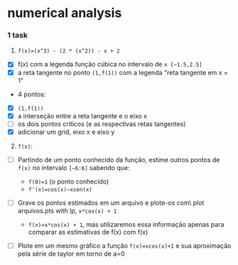 # numerical analysis

### 1 task

1. `f(x)=(x^3) - (2 * (x^2)) - x + 2`

- [x] f(x) com a legenda função cúbica no intervalo de `x [−1.5,2.5]`
- [x] a reta tangente no ponto `(1,f(1))` com a legenda "reta tangente em x = 1"
- 4 pontos:
- [x] `(1,f(1))`
- [x] a interseção entre a reta tangente e o eixo x
- [ ] os dois pontos críticos (e as respectivas retas tangentes)
- [x] adicionar um grid, eixo x e eixo y

2. `f(x)`:

- [ ] Partindo de um ponto conhecido da função, estime outros pontos de `f(x)` no intervalo `[−6:6]` sabendo que:

  - `f(0)=1` (o ponto conhecido)
  - `f'(x)=cos(x)−xsen(x)`

- [ ] Grave os pontos estimados em um arquivo e plote-os com\ plot arquivos.pts with lp, `x*cos(x) + 1`
  - `f(x)=x*cos(x) + 1`, mas utilizaremos essa informação apenas para comparar as estimativas de f(x) com f(x)
- [ ] Plote em um mesmo gráfico a função `f(x)=xcos(x)+1` e sua aproximação pela série de taylor em torno de a=0
